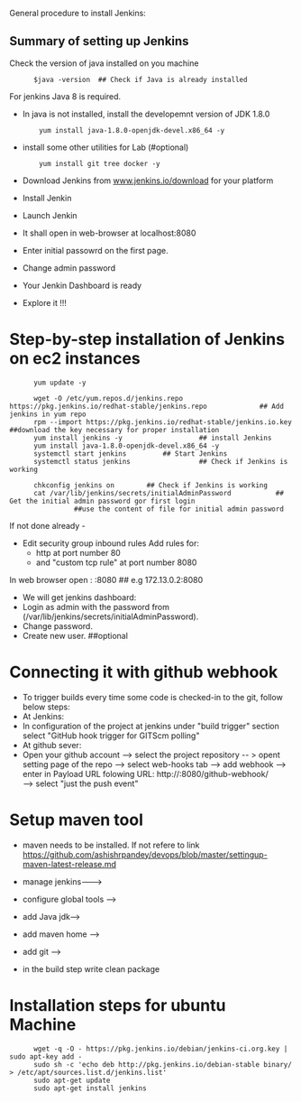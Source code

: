 General procedure to install Jenkins:


## Summary of setting up Jenkins 
Check the version of java installed on you machine

          $java -version  ## Check if Java is already installed
          
For jenkins Java 8 is required.
- In java is not installed, install the developemnt version of JDK 1.8.0 

          yum install java-1.8.0-openjdk-devel.x86_64 -y 
          
- install some other utilities for Lab (#optional)

          yum install git tree docker -y 
- Download Jenkins from www.jenkins.io/download for your platform
- Install Jenkin
- Launch Jenkin
- It shall open in web-browser at localhost:8080 
- Enter initial passowrd on the first page.
- Change admin password 
- Your Jenkin Dashboard is ready
- Explore it !!!

# Step-by-step installation of Jenkins on ec2 instances 

          yum update -y
          
          wget -O /etc/yum.repos.d/jenkins.repo https://pkg.jenkins.io/redhat-stable/jenkins.repo             ## Add jenkins in yum repo
          rpm --import https://pkg.jenkins.io/redhat-stable/jenkins.io.key                 ##download the key necessary for proper installation
          yum install jenkins -y                   ## install Jenkins
          yum install java-1.8.0-openjdk-devel.x86_64 -y    
          systemctl start jenkins         ## Start Jenkins
          systemctl status jenkins                 ## Check if Jenkins is working
  
          chkconfig jenkins on        ## Check if Jenkins is working
          cat /var/lib/jenkins/secrets/initialAdminPassword           ## Get the initial admin password gor first login
                    ##use the content of file for initial admin password

If not done already - 

- Edit security group inbound rules
  Add rules for:
   - http at port number 80
   - and "custom tcp rule" at port number 8080

In web browser open : <public ip>:8080    ## e.g 172.13.0.2:8080
- We will get jenkins dashboard:
- Login as admin with the password from (/var/lib/jenkins/secrets/initialAdminPassword).
- Change password.
- Create new user. ##optional


# Connecting it with github webhook 

- To trigger builds every time some code is checked-in to the git, follow below steps:
- At Jenkins:
- In configuration of the project at jenkins under "build trigger" section select "GitHub hook trigger for GITScm polling"
- At github sever:
- Open your github account --> select the project repository -- > opent setting page of the repo --> select web-hooks tab
--> add webhook --> enter in Payload URL folowing URL:   http://<Name of Jenkins server>:8080/github-webhook/  
--> select "just the push event" 


# Setup maven tool 
- maven needs to be installed. If not refere to link https://github.com/ashishrpandey/devops/blob/master/settingup-maven-latest-release.md


- manage jenkins---> 
- configure global tools --> 
- add Java jdk--> 
- add maven home --> 
- add git -->
- in the build step write
          clean package


# Installation steps for ubuntu Machine 

          wget -q -O - https://pkg.jenkins.io/debian/jenkins-ci.org.key | sudo apt-key add -
          sudo sh -c 'echo deb http://pkg.jenkins.io/debian-stable binary/ > /etc/apt/sources.list.d/jenkins.list'
          sudo apt-get update
          sudo apt-get install jenkins


